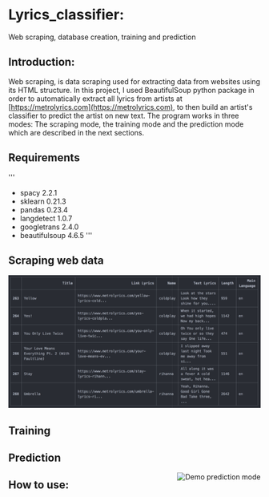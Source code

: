 # Lyrics_classifier:
Web scraping, database creation, training and prediction

## Introduction:

Web scraping, is data scraping used for extracting data from websites using its HTML structure.
In this project, I used BeautifulSoup python package in order to automatically extract all lyrics from artists
at [https://metrolyrics.com](https://metrolyrics.com), to then build an artist's classifier to predict the
artist on new text. The program works in three modes: The scraping mode, the training mode and the prediction mode
which are described in the next sections.

## Requirements

'''
* spacy 2.2.1
* sklearn 0.21.3
* pandas 0.23.4
* langdetect 1.0.7
* googletrans 2.4.0
* beautifulsoup 4.6.5
'''

## Scraping web data

<img src="Data_base_ex.png" alt="Example of artist's database" title="Example"  />

## Training

## Prediction

<img src="demo_lyrics_prediction_zoom_quick.gif" alt="Demo prediction mode" title="Demo prediction mode" align="right" />

## How to use:
